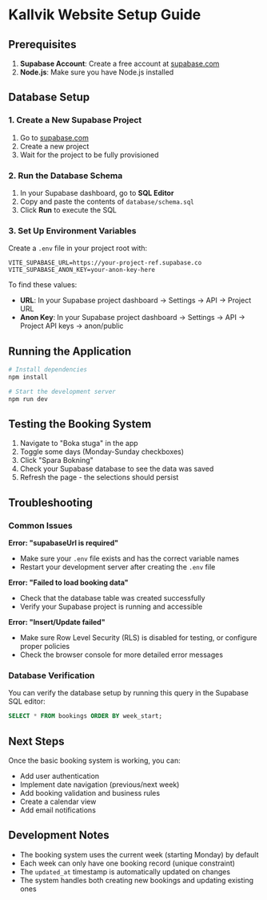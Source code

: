 # Kallvik Website Setup Guide

## Prerequisites

1. **Supabase Account**: Create a free account at [supabase.com](https://supabase.com)
2. **Node.js**: Make sure you have Node.js installed

## Database Setup

### 1. Create a New Supabase Project

1. Go to [supabase.com](https://supabase.com)
2. Create a new project
3. Wait for the project to be fully provisioned

### 2. Run the Database Schema

1. In your Supabase dashboard, go to **SQL Editor**
2. Copy and paste the contents of `database/schema.sql`
3. Click **Run** to execute the SQL

### 3. Set Up Environment Variables

Create a `.env` file in your project root with:

```env
VITE_SUPABASE_URL=https://your-project-ref.supabase.co
VITE_SUPABASE_ANON_KEY=your-anon-key-here
```

To find these values:

- **URL**: In your Supabase project dashboard → Settings → API → Project URL
- **Anon Key**: In your Supabase project dashboard → Settings → API → Project API keys → anon/public

## Running the Application

```bash
# Install dependencies
npm install

# Start the development server
npm run dev
```

## Testing the Booking System

1. Navigate to "Boka stuga" in the app
2. Toggle some days (Monday-Sunday checkboxes)
3. Click "Spara Bokning"
4. Check your Supabase database to see the data was saved
5. Refresh the page - the selections should persist

## Troubleshooting

### Common Issues

**Error: "supabaseUrl is required"**

- Make sure your `.env` file exists and has the correct variable names
- Restart your development server after creating the `.env` file

**Error: "Failed to load booking data"**

- Check that the database table was created successfully
- Verify your Supabase project is running and accessible

**Error: "Insert/Update failed"**

- Make sure Row Level Security (RLS) is disabled for testing, or configure proper policies
- Check the browser console for more detailed error messages

### Database Verification

You can verify the database setup by running this query in the Supabase SQL editor:

```sql
SELECT * FROM bookings ORDER BY week_start;
```

## Next Steps

Once the basic booking system is working, you can:

- Add user authentication
- Implement date navigation (previous/next week)
- Add booking validation and business rules
- Create a calendar view
- Add email notifications

## Development Notes

- The booking system uses the current week (starting Monday) by default
- Each week can only have one booking record (unique constraint)
- The `updated_at` timestamp is automatically updated on changes
- The system handles both creating new bookings and updating existing ones
